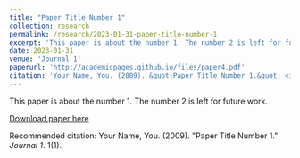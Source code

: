```yaml
---
title: "Paper Title Number 1"
collection: research
permalink: /research/2023-01-31-paper-title-number-1
excerpt: 'This paper is about the number 1. The number 2 is left for future work.'
date: 2023-01-31
venue: 'Journal 1'
paperurl: 'http://academicpages.github.io/files/paper4.pdf'
citation: 'Your Name, You. (2009). &quot;Paper Title Number 1.&quot; <i>Journal 1</i>. 1(1).'
---
```

This paper is about the number 1. The number 2 is left for future work.

[Download paper here](http://academicpages.github.io/files/paper4.pdf)

Recommended citation: Your Name, You. (2009). "Paper Title Number 1." <i>Journal 1</i>. 1(1).